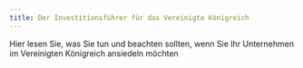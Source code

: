 ```yaml
---
title: Der Investitionsführer für das Vereinigte Königreich
---
```


Hier lesen Sie, was Sie tun und beachten sollten, wenn Sie Ihr Unternehmen im Vereinigten Königreich ansiedeln möchten

